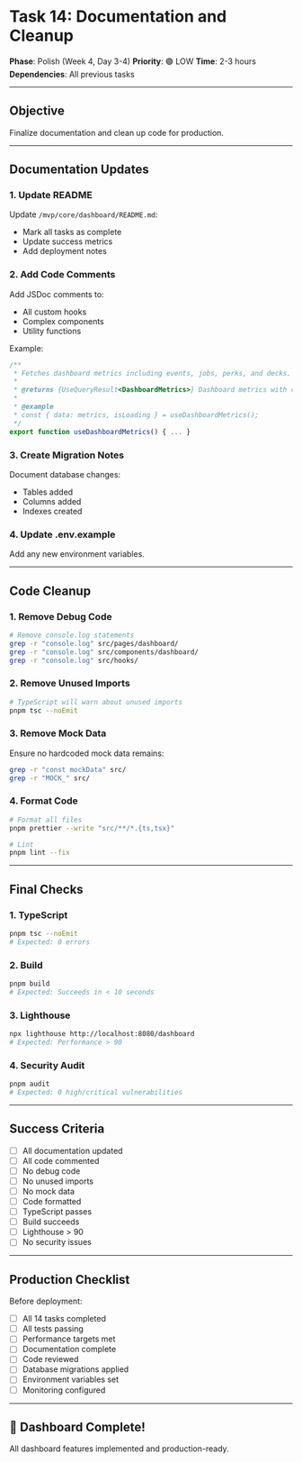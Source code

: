 # Task 14: Documentation and Cleanup

**Phase**: Polish (Week 4, Day 3-4)
**Priority**: 🟢 LOW
**Time**: 2-3 hours
**Dependencies**: All previous tasks

---

## Objective

Finalize documentation and clean up code for production.

---

## Documentation Updates

### 1. Update README

Update `/mvp/core/dashboard/README.md`:
- Mark all tasks as complete
- Update success metrics
- Add deployment notes

### 2. Add Code Comments

Add JSDoc comments to:
- All custom hooks
- Complex components
- Utility functions

Example:
```typescript
/**
 * Fetches dashboard metrics including events, jobs, perks, and decks.
 *
 * @returns {UseQueryResult<DashboardMetrics>} Dashboard metrics with counts
 *
 * @example
 * const { data: metrics, isLoading } = useDashboardMetrics();
 */
export function useDashboardMetrics() { ... }
```

### 3. Create Migration Notes

Document database changes:
- Tables added
- Columns added
- Indexes created

### 4. Update .env.example

Add any new environment variables.

---

## Code Cleanup

### 1. Remove Debug Code

```bash
# Remove console.log statements
grep -r "console.log" src/pages/dashboard/
grep -r "console.log" src/components/dashboard/
grep -r "console.log" src/hooks/
```

### 2. Remove Unused Imports

```bash
# TypeScript will warn about unused imports
pnpm tsc --noEmit
```

### 3. Remove Mock Data

Ensure no hardcoded mock data remains:
```bash
grep -r "const mockData" src/
grep -r "MOCK_" src/
```

### 4. Format Code

```bash
# Format all files
pnpm prettier --write "src/**/*.{ts,tsx}"

# Lint
pnpm lint --fix
```

---

## Final Checks

### 1. TypeScript

```bash
pnpm tsc --noEmit
# Expected: 0 errors
```

### 2. Build

```bash
pnpm build
# Expected: Succeeds in < 10 seconds
```

### 3. Lighthouse

```bash
npx lighthouse http://localhost:8080/dashboard
# Expected: Performance > 90
```

### 4. Security Audit

```bash
pnpm audit
# Expected: 0 high/critical vulnerabilities
```

---

## Success Criteria

- [ ] All documentation updated
- [ ] All code commented
- [ ] No debug code
- [ ] No unused imports
- [ ] No mock data
- [ ] Code formatted
- [ ] TypeScript passes
- [ ] Build succeeds
- [ ] Lighthouse > 90
- [ ] No security issues

---

## Production Checklist

Before deployment:
- [ ] All 14 tasks completed
- [ ] All tests passing
- [ ] Performance targets met
- [ ] Documentation complete
- [ ] Code reviewed
- [ ] Database migrations applied
- [ ] Environment variables set
- [ ] Monitoring configured

---

## 🎉 Dashboard Complete!

All dashboard features implemented and production-ready.
